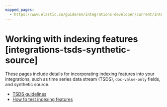 ```yaml
---
mapped_pages:
  - https://www.elastic.co/guide/en/integrations-developer/current/integrations-tsds-synthetic-source.html
---
```


# Working with indexing features [integrations-tsds-synthetic-source]

These pages include details for incorporating indexing features into your integrations, such as time series data stream (TSDS), `doc-value-only` fields, and synthetic source.

* [TSDS guidelines](/extend/developer-tsds-guidelines.md)
* [How to test indexing features](/extend/testing-indexing-features.md)



